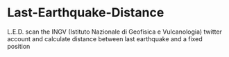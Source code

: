 Last-Earthquake-Distance
========================

L.E.D. scan the INGV (Istituto Nazionale di Geofisica e Vulcanologia) twitter account and calculate distance between last earthquake and a fixed position 